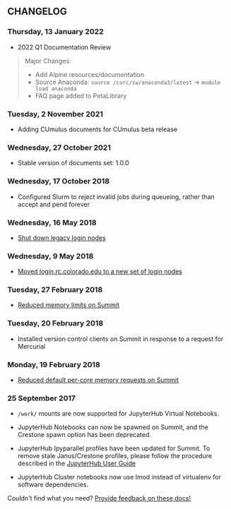## CHANGELOG

### Thursday, 13 January 2022

* 2022 Q1 Documentation Review
> Major Changes:
> - Add Alpine resources/documentation
> - Source Anaconda: `source /curc/sw/anaconda3/latest` -> `module load anaconda`
> - FAQ page added to PetaLibrary

### Tuesday, 2 November 2021

* Adding CUmulus documents for CUmulus beta release

### Wednesday, 27 October 2021

* Stable version of documents set: 1.0.0

### Wednesday, 17 October 2018

* Configured Slurm to reject invalid jobs during queueing, rather than accept and pend forever

### Wednesday, 16 May 2018

* [Shut down legacy login nodes](https://www.colorado.edu/rc/news/rcloginnodemigration)

### Wednesday, 9 May 2018

* [Moved login.rc.colorado.edu to a new set of login nodes](https://www.colorado.edu/rc/news/rcloginnodemigration)

### Tuesday, 27 February 2018

* [Reduced memory limits on Summit](https://www.rc.colorado.edu/node/1094)

### Tuesday, 20 February 2018

* Installed version control clients on Summit in response to a request for Mercurial

### Monday, 19 February 2018

* [Reduced default per-core memory requests on Summit](https://www.rc.colorado.edu/node/1094)

### 25 September 2017

* `/work/` mounts are now supported for JupyterHub Virtual Notebooks.

* JupyterHub Notebooks can now be spawned on Summit, and the Crestone
  spawn option has been deprecated.

* JupyterHub Ipyparallel profiles have been updated for Summit. To
  remove stale Janus/Crestone profiles, please follow the procedure
  described in the
  [JupyterHub User Guide](https://github.com/ResearchComputing/jupyter-at-rc/wiki/JupyterHub-User-Guide#updating-your-jupyterhub-config)

* JupyterHub Cluster notebooks now use lmod instead of virtualenv for
  software dependencies.

Couldn't find what you need? [Provide feedback on these docs!](https://forms.gle/bSQEeFrdvyeQWPtW9)
